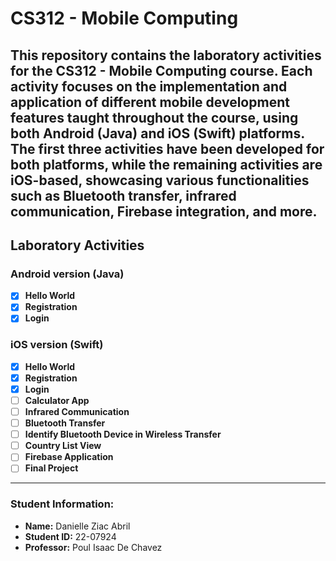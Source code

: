 # **CS312 - Mobile Computing**

This repository contains the laboratory activities for the **CS312 - Mobile Computing** course. Each activity focuses on the implementation and application of different mobile development features taught throughout the course, using both Android (Java) and iOS (Swift) platforms. The first three activities have been developed for both platforms, while the remaining activities are iOS-based, showcasing various functionalities such as Bluetooth transfer, infrared communication, Firebase integration, and more.
---

## Laboratory Activities

### Android version (Java)

- [x] **Hello World**
- [x] **Registration**
- [x] **Login**

### iOS version (Swift)

- [x] **Hello World**
- [x] **Registration**
- [x] **Login**
- [ ] **Calculator App**
- [ ] **Infrared Communication**
- [ ] **Bluetooth Transfer**
- [ ] **Identify Bluetooth Device in Wireless Transfer**
- [ ] **Country List View**
- [ ] **Firebase Application**
- [ ] **Final Project**

---

### Student Information:
- **Name:** Danielle Ziac Abril
- **Student ID:** 22-07924
- **Professor:** Poul Isaac De Chavez
